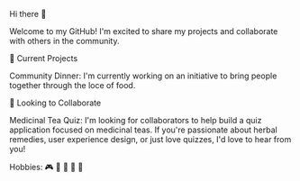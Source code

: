 Hi there 👋

Welcome to my GitHub! I'm excited to share my projects and collaborate with others in the community.

🔭 Current Projects

Community Dinner: I'm currently working on an initiative to bring people together through the loce of food.

👯 Looking to Collaborate

Medicinal Tea Quiz: I'm looking for collaborators to help build a quiz application focused on medicinal teas. If you're passionate about herbal remedies, user experience design, or just love quizzes, I'd love to hear from you!

Hobbies: 🎮 🎨 📸 🌳 🥑 

<!--
**ticoders/ticoders** is a ✨ _special_ ✨ repository because its `README.md` (this file) appears on your GitHub profile.

Here are some ideas to get you started:

- 🔭 I’m currently working on ...
- 🌱 I’m currently learning ...
- 👯 I’m looking to collaborate on ...
- 🤔 I’m looking for help with ...
- 💬 Ask me about ...
- 📫 How to reach me: ...
- 😄 Pronouns: ...
- ⚡ Fun fact: ...
-->
